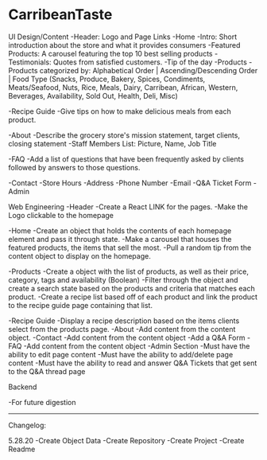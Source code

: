 # CarribeanTaste


UI Design/Content
-Header: Logo and Page Links
-Home
	-Intro: Short introduction about the store and what it provides consumers
	-Featured Products: A carousel featuring the top 10 best selling products
	-Testimonials: Quotes from satisfied customers.
	-Tip of the day	
-Products
	-Products categorized by: Alphabetical Order | Ascending/Descending Order | Food 	Type (Snacks, Produce, Bakery, Spices, Condiments, Meats/Seafood, Nuts, Rice, Meals, Dairy, Carribean, African, Western, Beverages, Availability, Sold Out, Health, Deli, 	Misc)

-Recipe Guide
	-Give tips on how to make delicious meals from each product.

-About
	-Describe the grocery store's mission statement, target clients, closing statement
 	-Staff Members List: Picture, Name, Job Title

-FAQ
	-Add a list of questions that have been frequently asked by clients followed by 	answers to those questions.

-Contact
	-Store Hours
	-Address
	-Phone Number
	-Email
	-Q&A Ticket Form 
-Admin 

Web Engineering
-Header 
	-Create a React LINK for the pages.
	-Make the Logo clickable to the homepage

-Home
	-Create an object that holds the contents of each homepage element and pass it 	through state.
	-Make a carousel that houses the featured products, the items that sell the most.
	-Pull a random tip from the content object to display on the homepage. 

-Products
	-Create a object with the list of products, as well as their price, category, tags and 	availability (Boolean)
	-Filter through the object and create a search state based on the products and 	criteria that matches each product.
	-Create a recipe list based off of each product and link the product to the recipe 	guide page containing that list.

-Recipe Guide
	-Display a recipe description based on the items clients select from the products 	page.
-About
	-Add content from the content object.
-Contact
	-Add content from the content object
	-Add a Q&A Form
-FAQ
	-Add content from the content object
-Admin Section
	-Must have the ability to edit page content
	-Must have the ability to add/delete page content
	-Must have the ability to read and answer Q&A Tickets that get sent to the Q&A 	thread page

Backend

-For future digestion


-------------------------------------

Changelog:

5.28.20
-Create Object Data
-Create Repository
-Create Project
-Create Readme

